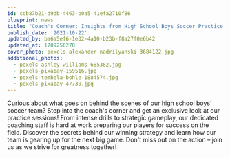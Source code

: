 ```yaml
---
id: ccb87b21-d9db-4463-b0a5-41efa2710f86
blueprint: news
title: "Coach's Corner: Insights from High School Boys Soccer Practice Sessions"
publish_date: '2021-10-22'
updated_by: ba6a5ef6-1e32-4a10-b23b-f8a27f0e6b42
updated_at: 1709256278
cover_photo: pexels-alexander-nadrilyanski-3684122.jpg
additional_photos:
  - pexels-ashley-williams-685382.jpg
  - pexels-pixabay-159516.jpg
  - pexels-tembela-bohle-1884574.jpg
  - pexels-pixabay-47730.jpg
---
```

Curious about what goes on behind the scenes of our high school boys' soccer team? Step into the coach's corner and get an exclusive look at our practice sessions! From intense drills to strategic gameplay, our dedicated coaching staff is hard at work preparing our players for success on the field. Discover the secrets behind our winning strategy and learn how our team is gearing up for the next big game. Don't miss out on the action – join us as we strive for greatness together!